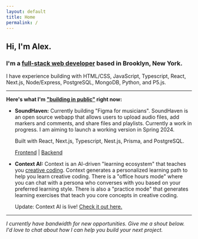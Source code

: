 ```yaml
---
layout: default
title: Home
permalink: /
---
```

<!-- # Alex Wagner
## Full-Stack Web Developer -->

## **Hi, I'm Alex.** 

### **I'm a [full-stack web developer](https://github.com/alexdwagner) based in Brooklyn, New York.**

I have experience building with HTML/CSS, JavaScript, Typescript, React, Next.js, Node/Express, PostgreSQL, MongoDB, Python, and P5.js.

---

**Here's what I'm ["building in public"](https://publiclab.co/building-in-public/what-is-it) right now:**

* **SoundHaven:** Currently building "Figma for musicians". SoundHaven is an open source webapp that allows users to upload audio files, add markers and comments, and share files and playlists. Currently a work in progress. I am aiming to launch a working version in Spring 2024. 

    Built with React, Next.js, Typescript, Nest.js, Prisma, and PostgreSQL.

    [Frontend](https://github.com/alexdwagner/soundhaven-frontend) | [Backend](https://github.com/alexdwagner/soundhaven-backend)

* **Context AI:** Context is an AI-driven "learning ecosystem" that teaches you [creative coding](https://p5js.org/). Context generates a personalized learning path to help you learn creative coding. There is a "office hours mode" where you can chat with a persona who converses with you based on your preferred learning style. There is also a "practice mode" that generates learning exercises that teach you core concepts in creative coding.

    Update: Context AI is live! [Check it out here.](https://context-learn.com/)

<!-- * **[CodeFriends](https://github.com/alexdwagner/code-friends):** A mentorship platform for developers. CodeFriends allows you to connect with mentors and peers who can help you learn to code, as well as navigate the process of finding a job. Built with React, Next.js, TailwindCSS.

* **[Things That Should Exist](https://thingsthatshouldexist.substack.com/):** A newsletter about belonging, collective power, and a sort-of journal for things I've been working on. *[Read it here.](https://thingsthatshouldexist.substack.com/archive)* -->

---

*I currently have bandwidth for new opportunities. Give me a shout below. I'd love to chat about how I can help you build your next project.*
 
